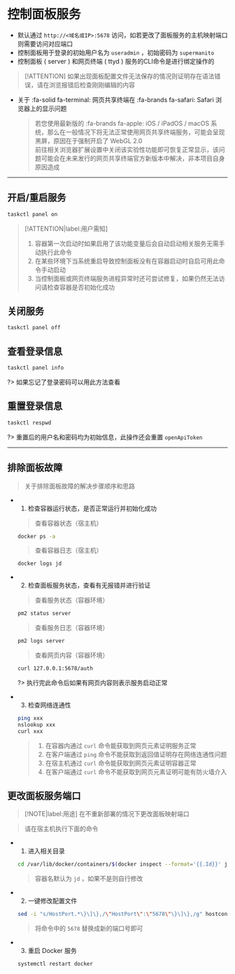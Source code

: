 # __控制面板服务__

- 默认通过 `http://<域名或IP>:5678` 访问，如若更改了面板服务的主机映射端口则需要访问对应端口
- 控制面板用于登录的初始用户名为 `useradmin` ，初始密码为 `supermanito`
- 控制面板 ( server ) 和网页终端 ( ttyd ) 服务的CLI命令是进行绑定操作的

> [!ATTENTION]
> 如果出现面板配置文件无法保存的情况则证明存在语法错误，请在浏览报错后检查刚刚编辑的内容

- 关于 :fa-solid fa-terminal: 网页共享终端在 :fa-brands fa-safari: Safari 浏览器上的显示问题

  > 若您使用最新版的 :fa-brands fa-apple: iOS / iPadOS / macOS 系统，那么在一般情况下将无法正常使用网页共享终端服务，可能会呈现黑屏，原因在于强制开启了 WebGL 2.0\
  > 前往相关浏览器扩展设置中关闭该实验性功能即可恢复正常显示，该问题可能会在未来发行的网页共享终端官方新版本中解决，非本项目自身原因造成

***

## 开启/重启服务
```bash
taskctl panel on
```
> [!ATTENTION|label:用户需知]
> 1. 容器第一次启动时如果启用了该功能变量后会自动启动相关服务无需手动执行此命令
> 2. 在某些环境下当系统重启导致控制面板没有在容器启动时自启可用此命令手动启动
> 3. 当控制面板或网页终端服务进程异常时还可尝试修复，如果仍然无法访问请检查容器是否初始化成功

## 关闭服务
```bash
taskctl panel off
```

## 查看登录信息
```bash
taskctl panel info
```
?> 如果忘记了登录密码可以用此方法查看

## 重置登录信息
```bash
taskctl respwd
```
?> 重置后的用户名和密码均为初始信息，此操作还会重置 `openApiToken`

***

## 排除面板故障
> 关于排除面板故障的解决步骤顺序和思路

  - 1. 检查容器运行状态，是否正常运行并初始化成功
    > 查看容器状态（宿主机）
    ```bash
    docker ps -a
    ```
    > 查看容器日志（宿主机）
    ```bash
    docker logs jd
    ```
  - 2. 检查面板服务状态，查看有无报错并进行验证
    > 查看服务状态（容器环境）
    ```bash
    pm2 status server
    ```
    > 查看服务日志（容器环境）
    ```bash
    pm2 logs server
    ```
    > 查看网页内容（容器环境）
    ```bash
    curl 127.0.0.1:5678/auth
    ```

      ?> 执行完此命令后如果有网页内容则表示服务启动正常

  - 3. 检查网络连通性
    ```bash
    ping xxx
    nslookup xxx
    curl xxx
    ```
    > 1. 在容器内通过 `curl` 命令能获取到网页元素证明服务正常
    > 2. 在客户端通过 `ping` 命令不能获取到返回值证明存在网络连通性问题
    > 3. 在宿主机通过 `curl` 命令能获取到网页元素证明容器正常
    > 4. 在客户端通过 `curl` 命令不能获取到网页元素证明可能有防火墙介入

## 更改面板服务端口
  > [!NOTE|label:用途]
  > 在不重新部署的情况下更改面板映射端口

  > 请在宿主机执行下面的命令

  - 1. 进入相关目录

    ```bash
    cd /var/lib/docker/containers/$(docker inspect --format='{{.Id}}' jd)
    ```
    > 容器名默认为 `jd` ，如果不是则自行修改

  - 2. 一键修改配置文件

    ```bash
    sed -i "s/HostPort.*\}\]\},/\"HostPort\":\"5678\"\}\]\},/g" hostconfig.json
    ```
    > 将命令中的 `5678` 替换成新的端口号即可

  - 3. 重启 Docker 服务

    ```bash
    systemctl restart docker
    ```
